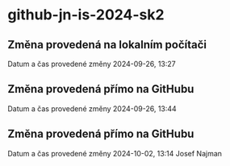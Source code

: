 # github-jn-is-2024-sk2

## Změna provedená na lokalním počítači
Datum a čas provedené změny 2024-09-26, 13:27

## Změna provedená přímo na GitHubu
Datum a čas provedené změny 2024-09-26, 13:44

## Změna provedená přímo na GitHubu
Datum a čas provedené změny 2024-10-02, 13:14
Josef Najman
